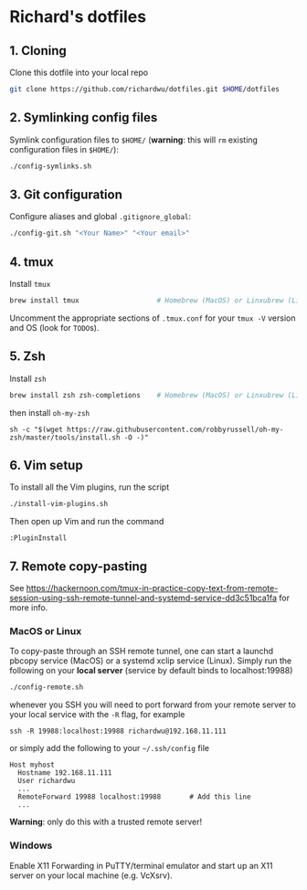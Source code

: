 # Richard's dotfiles

## 1. Cloning
Clone this dotfile into your local repo
```sh
git clone https://github.com/richardwu/dotfiles.git $HOME/dotfiles
```

## 2. Symlinking config files

Symlink configuration files to `$HOME/` (**warning**: this will `rm` existing
configuration files in `$HOME/`):
```sh
./config-symlinks.sh
```

## 3. Git configuration

Configure aliases and global `.gitignore_global`:
```sh
./config-git.sh "<Your Name>" "<Your email>"
```

## 4. tmux

Install `tmux`
```sh
brew install tmux                   # Homebrew (MacOS) or Linxubrew (Linux)
```

Uncomment the appropriate sections of `.tmux.conf` for your `tmux -V` version and OS (look for `TODO`s).

## 5. Zsh

Install `zsh`
```sh
brew install zsh zsh-completions    # Homebrew (MacOS) or Linxubrew (Linux)
```
then install `oh-my-zsh`
```
sh -c "$(wget https://raw.githubusercontent.com/robbyrussell/oh-my-zsh/master/tools/install.sh -O -)"
```

## 6. Vim setup

To install all the Vim plugins, run the script
```sh
./install-vim-plugins.sh
```
Then open up Vim and run the command
```
:PluginInstall
```

## 7. Remote copy-pasting

See https://hackernoon.com/tmux-in-practice-copy-text-from-remote-session-using-ssh-remote-tunnel-and-systemd-service-dd3c51bca1fa for more info.

### MacOS or Linux

To copy-paste through an SSH remote tunnel, one can start a launchd pbcopy service (MacOS)
or a systemd xclip service (Linux). Simply run the following on your **local server** (service
by default binds to localhost:19988)
```sh
./config-remote.sh
```
whenever you SSH you will need to port forward from your remote server to your local service
with the `-R` flag, for example
```
ssh -R 19988:localhost:19988 richardwu@192.168.11.111
```
or simply add the following to your `~/.ssh/config` file
```
Host myhost
  Hostname 192.168.11.111
  User richardwu
  ...
  RemoteForward 19988 localhost:19988       # Add this line
  ...
```
**Warning**: only do this with a trusted remote server!


### Windows

Enable X11 Forwarding in PuTTY/terminal emulator and start up an X11 server on your local machine (e.g. VcXsrv).
